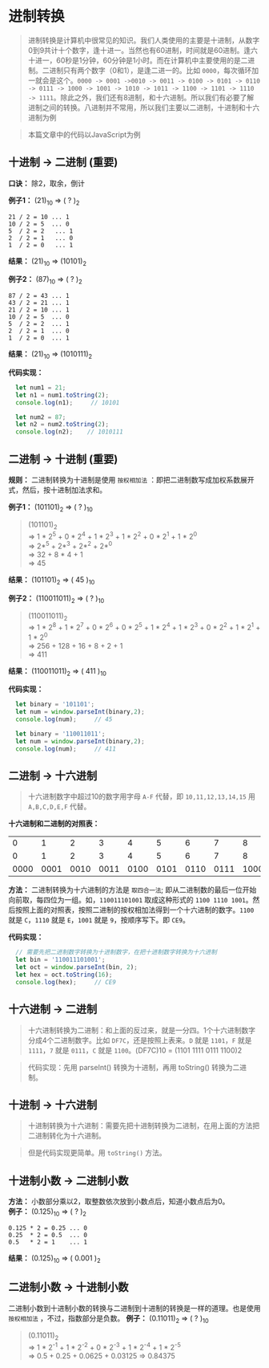 # 进制转换

> 进制转换是计算机中很常见的知识。我们人类使用的主要是十进制，从数字0到9共计十个数字，逢十进一。当然也有60进制，时间就是60进制。逢六十进一，60秒是1分钟，60分钟是1小时。而在计算机中主要使用的是二进制。二进制只有两个数字（0和1），是逢二进一的。比如 `0000`，每次循环加一就会是这个。`0000 -> 0001 ->0010 -> 0011 -> 0100 -> 0101 -> 0110 -> 0111 -> 1000 -> 1001 -> 1010 -> 1011 -> 1100 -> 1101 -> 1110 -> 1111`。除此之外，我们还有8进制，和十六进制。所以我们有必要了解进制之间的转换。八进制并不常用，所以我们主要以二进制，十进制和十六进制为例

> 本篇文章中的代码以JavaScript为例

## 十进制 -> 二进制 (重要)

**口诀：** 除2，取余，倒计  

**例子1：** (21)<sub>10</sub> => ( ? )<sub>2</sub>  
```
21 / 2 = 10 ... 1  
10 / 2 = 5  ... 0  
5  / 2 = 2   ... 1  
2  / 2 = 1   ... 0  
1  / 2 = 0   ... 1  
```
**结果：** (21)<sub>10</sub> => (10101)<sub>2</sub>

**例子2：** (87)<sub>10</sub> => ( ? )<sub>2</sub>  
```
87 / 2 = 43 ... 1  
43 / 2 = 21 ... 1  
21 / 2 = 10 ... 1  
10 / 2 = 5  ... 0  
5  / 2 = 2  ... 1  
2  / 2 = 1  ... 0  
1  / 2 = 0  ... 1  
```
**结果：** (21)<sub>10</sub> => (1010111)<sub>2</sub>  

**代码实现：**
```javascript
  let num1 = 21;
  let n1 = num1.toString(2);
  console.log(n1);     // 10101

  let num2 = 87;
  let n2 = num2.toString(2);
  console.log(n2);    // 1010111
```

## 二进制 -> 十进制 (重要)
**规则：** 二进制转换为十进制是使用 `按权相加法` ：即把二进制数写成加权系数展开式，然后，按十进制加法求和。

**例子1：** (101101)<sub>2</sub> => ( ? )<sub>10</sub>
> (101101)<sub>2</sub>  
=> 1 * 2<sup>5</sup> + 0 * 2<sup>4</sup> + 1 * 2<sup>3</sup> + 1 * 2<sup>2</sup> + 0 * 2<sup>1</sup> + 1 * 2<sup>0</sup>  
=> 2*<sup>5</sup> + 2*<sup>3</sup> + 2*<sup>2</sup> + 2*<sup>0</sup>  
=> 32 + 8 * 4 + 1  
=> 45

**结果：** (101101)<sub>2</sub> => ( 45 )<sub>10</sub>

**例子2：** (110011011)<sub>2</sub> => ( ? )<sub>10</sub>
> (110011011)<sub>2</sub>  
=> 1 * 2<sup>8</sup> + 1 * 2<sup>7</sup> + 0 * 2<sup>6</sup> + 0 * 2<sup>5</sup> + 1 * 2<sup>4</sup> + 1 * 2<sup>3</sup> + 0 * 2<sup>2</sup> + 1 * 2<sup>1</sup> + 1 * 2<sup>0</sup>  
=> 256 + 128 + 16 + 8 + 2 + 1  
=> 411

**结果：** (110011011)<sub>2</sub> => ( 411 )<sub>10</sub>

**代码实现：** 
```javascript
  let binary = '101101';
  let num = window.parseInt(binary,2);
  console.log(num);     // 45

  let binary = '110011011';
  let num = window.parseInt(binary,2);
  console.log(num);     // 411
```

## 二进制 -> 十六进制
> 十六进制数字中超过10的数字用字母 `A-F` 代替，即 `10,11,12,13,14,15` 用 `A,B,C,D,E,F` 代替。

**十六进制和二进制的对照表：**  

|   |   |   |   |   |   |   |   |   |   |   |   |   |   |   |   |   |
|---|---|---|---|---|---|---|---|---|---|---|---|---|---|---|---|---|
| 0 | 1 | 2 | 3 | 4 | 5 | 6 | 7 | 8 | 9 | 10 | 11 | 12 | 13 | 14 | 15 |
| 0 | 1 | 2 | 3 | 4 | 5 | 6 | 7 | 8 | 9 | A | B | C | D | E | F |
|0000|0001|0010|0011|0100|0101|0110|0111|1000|1001|1010|1011|1100|1101|1110|1111|

**方法：** 二进制转换为十六进制的方法是 `取四合一法`; 即从二进制数的最后一位开始向前取，每四位为一组。如，`110011101001` 取成这种形式的 `1100 1110 1001`。然后按照上面的对照表，按照二进制的按权相加法得到一个十六进制的数字。`1100` 就是 `C`，`1110` 就是 `E`，`1001` 就是 `9`，按顺序写下。即 `CE9`。

**代码实现：**
```javascript
  // 需要先把二进制数字转换为十进制数字，在把十进制数字转换为十六进制
  let bin = '110011101001';
  let oct = window.parseInt(bin, 2);
  let hex = oct.toString(16);
  console.log(hex);     // CE9
```

## 十六进制 -> 二进制
> 十六进制转换为二进制：和上面的反过来，就是一分四。1个十六进制数字分成4个二进制数字。比如 `DF7C`，还是按照上表来。`D` 就是 `1101`，`F` 就是 `1111`，`7` 就是 `0111`，`C` 就是 `1100`。(DF7C)10 = (1101 1111 0111 1100)2

> 代码实现：先用 parseInt() 转换为十进制，再用 toString() 转换为二进制。

## 十进制 -> 十六进制
> 十进制转换为十六进制：需要先把十进制转换为二进制，在用上面的方法把二进制转化为十六进制。

> 但是代码实现更简单。用 `toString()` 方法。


## 十进制小数 -> 二进制小数
**方法：** 小数部分乘以2，取整数依次放到小数点后，知道小数点后为0。  
**例子：**  (0.125)<sub>10</sub>  => ( ? )<sub>2</sub>
```
0.125 * 2 = 0.25 ... 0  
0.25  * 2 = 0.5  ... 0  
0.5   * 2 = 1    ... 1
```
**结果：** (0.125)<sub>10</sub>  => ( 0.001 )<sub>2</sub>

## 二进制小数  -> 十进制小数
二进制小数到十进制小数的转换与二进制到十进制的转换是一样的道理。也是使用 `按权相加法` ，不过，指数部分是负数。
**例子：** (0.11011)<sub>2</sub>  => ( ? )<sub>10</sub>
> (0.11011)<sub>2</sub>  
=> 1 * 2<sup>-1</sup> + 1 * 2<sup>-2</sup> + 0 * 2<sup>-3</sup> + 1 * 2<sup>-4</sup> + 1 * 2<sup>-5</sup>  
=> 0.5 + 0.25 + 0.0625 + 0.03125
=> 0.84375
